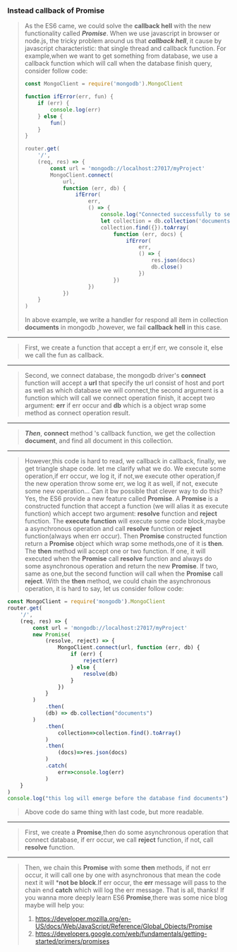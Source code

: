 ### Instead callback of Promise
> As the ES6 came, we could solve the **callback hell** with the new functionality called ***Promise***.
> When we use javascript in browser or node.js, the tricky problem around us that ***callback hell***, it cause by javascript characteristic: that single thread and callback function.
> For example,when we want to get something from database, we use a callback function which will call when the database finish query, consider follow code:
> ```javascript
> const MongoClient = require('mongodb').MongoClient
> 
> function ifError(err, fun) {
>     if (err) {
>         console.log(err)
>     } else {
>         fun()
>     }
> }
> 
> router.get(
>     '/',
>     (req, res) => {
>         const url = 'mongodb://localhost:27017/myProject'
>         MongoClient.connect(
>             url,
>             function (err, db) {
>                 ifError(
>                     err,
>                     () => {
>                         console.log("Connected successfully to server")
>                         let collection = db.collection('documents')
>                         collection.find({}).toArray(
>                             function (err, docs) {
>                                 ifError(
>                                     err,
>                                     () => {
>                                         res.json(docs)
>                                         db.close()
>                                     })
>                             })
>                     })
>             })
>     }
> )
> ```
> In above example, we write a handler for respond all item in collection **documents** in mongodb ,however, we fail **callback hell** in this case.
---
> First, we create a function that accept a err,if err, we console it, else we call the fun as callback.
---
> Second, we connect database, the mongodb driver's **connect** function will accept a **url** that specify the url consist of host and port as well as which database we will connect,the second argument is a function which will call we connect operation finish, it accept two argument: **err** if err occur
and **db** which is a object wrap some method as connect operation result.
---
> ***Then***, **connect** method 's callback function, we get the collection **document**, and find all document in this collection.
---
> However,this code is hard to read, we callback in callback, finally, we get triangle shape code.
> let me clarify what we do. We execute some operation,if err occur, we log it, if not,we execute other operation,if the new operation throw some err, we log it as well, if not, execute some new operation...
> Can it bw possible that clever way to do this?
> Yes, the ES6 provide a new feature called **Promise**.
> A **Promise** is a constructed function that accept a function (we will alias it as execute function) which accept two argument: **resolve** function and **reject** function.
The **execute function** will execute some code block,maybe a asynchronous operation and call **resolve** function or **reject** function(always when err occur).
> Then **Promise** constructed function return a **Promise** object which wrap some methods,one of it is **then**.
> The **then** method will accept one or two function. If one, it will executed when the **Promise** call **resolve** function and always do some asynchronous operation and return the new **Promise**. If two, same as one,but the second function will call when the **Promise** call **reject**.
> With the **then** method, we could chain the asynchronous operation, it is hard to say, let us consider follow code:
```javascript
const MongoClient = require('mongodb').MongoClient
router.get(
    '/',
    (req, res) => {
        const url = 'mongodb://localhost:27017/myProject'
        new Promise(
            (resolve, reject) => {
                MongoClient.connect(url, function (err, db) {
                    if (err) {
                        reject(err)
                    } else {
                        resolve(db)
                    }
                })
            }
        )
            .then(
            (db) => db.collection("documents")
        )
            .then(
                collection=>collection.find().toArray()
            )
            .then(
                (docs)=>res.json(docs)
            )
            .catch(
                err=>console.log(err)
            )
    }
)
console.log("this log will emerge before the database find documents")
```
> Above code do same thing with last code, but more readable.
---
>First, we create a **Promise**,then do some asynchronous operation that connect database, if err occur, we call **reject** function, if not, call **resolve** function.
---
> Then, we chain this **Promise** with some **then** methods, if not err occur, it will call one by one with asynchronous that mean the code next it will ***not be block**.If err occur, the **err** message will pass to the chain end **catch** which will log the err message.
>That is all, thanks! If you wanna more deeply learn ES6 **Promise**,there was some nice blog maybe will help you:
> 1. https://developer.mozilla.org/en-US/docs/Web/JavaScript/Reference/Global_Objects/Promise
> 2. https://developers.google.com/web/fundamentals/getting-started/primers/promises


